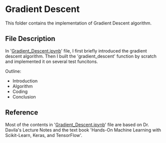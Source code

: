 # Gradient Descent

This folder contains the implementation of Gradient Descent algorithm.

## File Description
In '[Gradient_Descent.ipynb](https://github.com/YulinLi98/Sample_Repo/blob/main/Supervised_Learning/Gradient_Descent/Gradient_Descent.ipynb)' file, I first briefly introduced the gradient descent algorithm. Then I built the 'gradient_descent' function by scratch and implemented it on several test funcitons.

Outline:
- Introduction
- Algorithm
- Coding
- Conclusion

## Reference
Most of the contents in '[Gradient_Descent.ipynb](https://github.com/YulinLi98/Sample_Repo/blob/main/Supervised_Learning/Gradient_Descent/Gradient_Descent.ipynb)' file are based on Dr. Davila's Lecture Notes and the text book 'Hands-On Machine Learning with Scikit-Learn, Keras, and TensorFlow'.